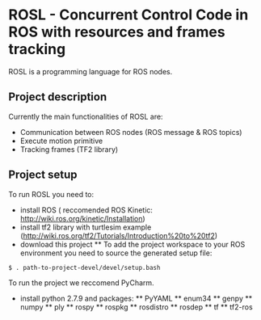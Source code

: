 
# ROSL - Concurrent Control Code in ROS with resources and frames tracking

ROSL is a programming language for ROS nodes.

## Project description

Currently the main functionalities of ROSL are:
* Communication between ROS nodes (ROS message & ROS topics)
* Execute motion primitive
* Tracking frames (TF2 library)

## Project setup

To run ROSL you need to:

* install ROS ( reccomended ROS Kinetic: http://wiki.ros.org/kinetic/Installation)
* install tf2 library with turtlesim example (http://wiki.ros.org/tf2/Tutorials/Introduction%20to%20tf2)
* download this project
** To add the project workspace to your ROS environment you need to source the generated setup file: 
```
$ . path-to-project-devel/devel/setup.bash
```

To run the project we reccomend PyCharm.
* install python 2.7.9 and packages:
** PyYAML
** enum34
** genpy
** numpy
** ply
** rospy
** rospkg
** rosdistro
** rosdep
** tf
** tf2-ros

